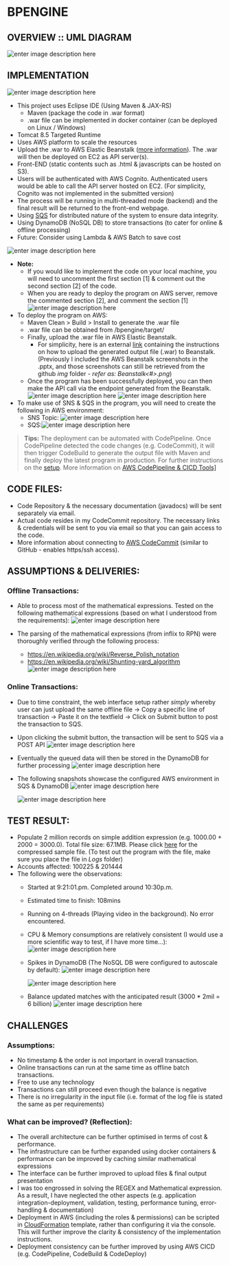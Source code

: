 # BPENGINE


## OVERVIEW :: UML DIAGRAM

![enter image description here](https://raw.githubusercontent.com/jeanuinespace/rpnengine/master/img/sequencDiagram.png)

## IMPLEMENTATION

![enter image description here](https://raw.githubusercontent.com/jeanuinespace/rpnengine/master/img/Overview-AWS.png)
 - This project uses Eclipse IDE (Using Maven & JAX-RS)
	 - Maven (package the code in .war format)
	 - .war file can be implemented in docker container (can be deployed on Linux / Windows)
 - Tomcat 8.5 Targeted Runtime
 - Uses AWS platform to scale the resources
 - Upload the .war to AWS Elastic Beanstalk ([more    information](https://d1.awsstatic.com/aws-answers/AWS_Web_App_Deployment_Java.pdf)). The .war will then be deployed on EC2 as API server(s).
 - Front-END (static contents such as .html & javascripts can be hosted on S3).
 - Users will be authenticated with AWS Cognito. Authenticated users would be able to call the API server hosted on EC2. (For simplicity, Cognito was not implemented in the submitted version)
 - The process will be running in multi-threaded mode (backend) and the  final result will be returned to the front-end webpage.
 - Using [SQS](https://docs.aws.amazon.com/AWSSimpleQueueService/latest/SQSDeveloperGuide/sqs-basic-architecture.html) for distributed nature of the system to ensure data integrity.
 - Using DynamoDB (NoSQL DB) to store transactions (to cater for online & offline processing)
 - Future: Consider using Lambda & AWS Batch to save cost

![enter image description here](https://raw.githubusercontent.com/jeanuinespace/rpnengine/master/img/Overview-FUTURE.png)
- **Note:**
	- If you would like to implement the code on your local machine, you will need to uncomment the first section [1] & comment out the second section [2] of the code. 
	- When you are ready to deploy the program on AWS server, remove the commented section [2], and comment the section [1]
![enter image description here](https://raw.githubusercontent.com/jeanuinespace/rpnengine/master/img/Credentials.png)
- To deploy the program on AWS:
	- Maven Clean > Build > Install to generate the .war file
	- .war file can be obtained from /bpengine/target/
	- Finally, upload the .war file in AWS Elastic Beanstalk. 
		- For simplicity, here is an external [link](https://github.com/snowplow/snowplow/wiki/Create-a-new-application-in-Elastic-Beanstalk-and-upload-the-WAR-file-into-it) containing the instructions on how to upload the generated output file (.war) to Beanstalk. (Previously I included the AWS Beanstalk screenshots in the .pptx, and those screenshots can still be retrieved from the github *img* folder - *refer as: Beanstalk<#>.png*)
	- Once the program has been successfully deployed, you can then make the API call via the endpoint generated from the Beanstalk. 
	![enter image description here](https://raw.githubusercontent.com/jeanuinespace/rpnengine/master/img/Beanstalk5.png)
![enter image description here](https://raw.githubusercontent.com/jeanuinespace/rpnengine/master/img/Beanstalk6.png)
- To make use of SNS & SQS in the program, you will need to create the following in AWS environment:
	- SNS Topic:
![enter image description here](https://raw.githubusercontent.com/jeanuinespace/rpnengine/master/img/Beanstalk8.png)
	- SQS:![enter image description here](https://raw.githubusercontent.com/jeanuinespace/rpnengine/master/img/Beanstalk7.png)

> **Tips:** The deployment can be automated with CodePipeline. Once CodePipeline detected the code changes (e.g. CodeCommit), it will then trigger CodeBuild to generate the output file with Maven and finally deploy the latest program in production. For further instructions on the [setup](https://docs.aws.amazon.com/codebuild/latest/userguide/sample-elastic-beanstalk.html#sample-elastic-beanstalk-codepipeline).  More information on [AWS CodePipeline & CICD Tools\]
](https://aws.amazon.com/blogs/devops/bluegreen-infrastructure-application-deployment-blog/)




## CODE FILES:
- Code Repository & the necessary documentation (javadocs) will be sent separately via email.
- Actual code resides in my CodeCommit repository. The necessary links & credentials will be sent to you via email so that you can gain access to the code.
- More information about connecting to [AWS CodeCommit](https://docs.aws.amazon.com/codecommit/latest/userguide/how-to-share-repository.html) (similar to GitHub - enables https/ssh access).


## ASSUMPTIONS & DELIVERIES:

### Offline Transactions:
- Able to process most of the mathematical expressions. Tested on the following mathematical expressions (based on what I understood from the requirements):
![enter image description here](https://raw.githubusercontent.com/jeanuinespace/rpnengine/master/img/MathExpressions.png)

- The parsing of the mathematical expressions (from inflix to RPN) were thoroughly verified through the following process:
	- https://en.wikipedia.org/wiki/Reverse_Polish_notation
	- https://en.wikipedia.org/wiki/Shunting-yard_algorithm
![enter image description here](https://raw.githubusercontent.com/jeanuinespace/rpnengine/master/img/Offline-Parsing.png)


### Online Transactions:
- Due to time constraint, the web interface setup rather *simply* whereby user can just upload the same offline file -> Copy a specific line of transaction -> Paste it on the textfield -> Click on Submit button to post the transaction to SQS.
- Upon clicking the submit button, the transaction will be sent to SQS via a POST API
![enter image description here](https://raw.githubusercontent.com/jeanuinespace/rpnengine/master/img/index-webpage.png)
- Eventually the queued data will then be stored in the DynamoDB for further processing
![enter image description here](https://raw.githubusercontent.com/jeanuinespace/rpnengine/master/img/API-to-SQS-Console.png)

- The following snapshots showcase the configured AWS environment in SQS & DynamoDB
![enter image description here](https://raw.githubusercontent.com/jeanuinespace/rpnengine/master/img/DynamoStructure.png)

	![enter image description here](https://raw.githubusercontent.com/jeanuinespace/rpnengine/master/img/SQS-Sample.png)



## TEST RESULT:

- Populate 2 million records on simple addition expression (e.g. 1000.00 + 2000 = 3000.0). Total file size: 67.1MB. Please click [here](https://github.com/jeanuinespace/rpnengine/raw/master/sample.txt.zip) for the compressed sample file. (To test out the program with the file, make sure you place the file in *Logs* folder)
- Accounts affected: 100225 & 201444
- The following were the observations:
	- Started at 9:21:01.pm.  Completed around 10:30p.m.
	- Estimated time to finish: 108mins  
	- Running on 4-threads (Playing video in the background). No error encountered.
	- CPU & Memory consumptions are relatively consistent (I would use a more scientific way to test, if I have more time...):	![enter image description here](https://raw.githubusercontent.com/jeanuinespace/rpnengine/master/img/CPU-RAM.png)
	- Spikes in DynamoDB (The NoSQL DB were configured to autoscale by default):
![enter image description here](https://raw.githubusercontent.com/jeanuinespace/rpnengine/master/img/DynamoASG.png)
	
		![enter image description here](https://raw.githubusercontent.com/jeanuinespace/rpnengine/master/img/DynamoChart.png)
	- Balance updated matches with the anticipated result (3000 * 2mil = 6 billion)
	![enter image description here](https://raw.githubusercontent.com/jeanuinespace/rpnengine/master/img/DynamoTxSum.png)

## CHALLENGES

### Assumptions:
- No timestamp & the order is not important in overall transaction.
- Online transactions can run at the same time as offline batch transactions.
- Free to use any technology
- Transactions can still proceed even though the balance is negative
- There is no irregularity in the input file (i.e. format of the log file is stated the same as per requirements)


### What can be improved? (Reflection):

- The overall architecture can be further optimised in terms of cost & performance.
- The infrastructure can be further expanded using docker containers & performance can be improved by caching similar mathematical expressions
- The interface can be further improved to upload files & final output presentation
- I was too engrossed in solving the REGEX and Mathematical expression. As a result, I have neglected the other aspects (e.g. application integration-deployment, validation, testing, performance tuning, error-handling & documentation)
- Deployment in AWS (including the roles & permissions) can be scripted in [CloudFormation](https://aws.amazon.com/cloudformation/) template, rather than configuring it via the console. This will further improve the clarity & consistency of the implementation instructions.
- Deployment consistency can be further improved by using AWS CICD (e.g. CodePipeline, CodeBuild & CodeDeploy)
<!--stackedit_data:
eyJoaXN0b3J5IjpbLTIwMTQxNjIyNjgsMTU4NTgwODgzOCwxMz
cxNTQyMDMsMjAwNTc2OTU4MSwyNTg1ODMwODFdfQ==
-->